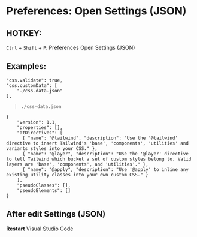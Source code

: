 # Preferences: Open Settings (JSON)

## HOTKEY:

`Ctrl` + `Shift` + `P`: Preferences Open Settings (JSON)

## Examples:

```
"css.validate": true,
"css.customData": [
    "./css-data.json"
],
```

> `./css-data.json`

```
{
    "version": 1.1,
    "properties": [],
    "atDirectives": [
      { "name": "@tailwind", "description": "Use the '@tailwind' directive to insert Tailwind's 'base', 'components', 'utilities' and variants styles into your CSS." },
      { "name": "@layer", "description": "Use the '@layer' directive to tell Tailwind which bucket a set of custom styles belong to. Valid layers are 'base', 'components', and 'utilities'." },
      { "name": "@apply", "description": "Use '@apply' to inline any existing utility classes into your own custom CSS." }
    ],
    "pseudoClasses": [],
    "pseudoElements": []
}
```

## After edit Settings (JSON)

**Restart** Visual Studio Code
